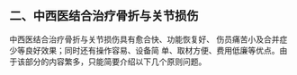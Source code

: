##  二、中西医结合治疗骨折与关节损伤  

中西医结合治疗骨折与关节损伤具有愈合快、功能恢复好、 伤员痛苦小及合并症少等良好效果；同时还有操作容易、设备简  单、取材方便、费用低廉等优点。由于该部分的内容繁多，只能简要介绍以下几个原则问题。
